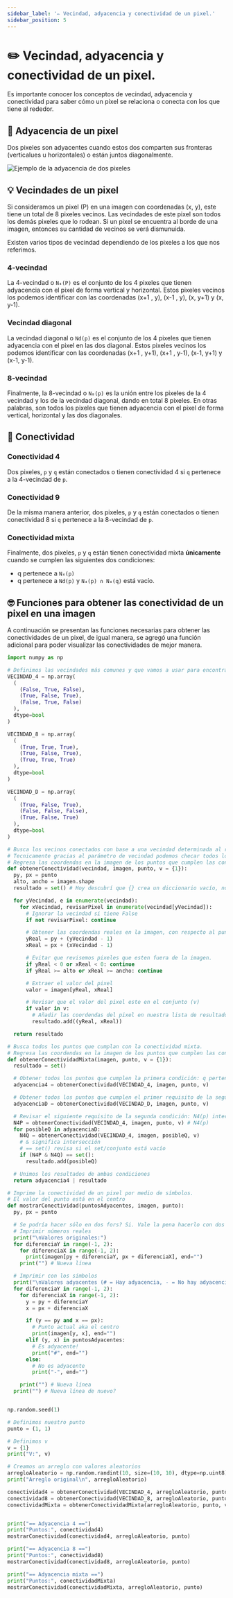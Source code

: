 ```yaml
---
sidebar_label: '✏️ Vecindad, adyacencia y conectividad de un pixel.'
sidebar_position: 5
---
```


# ✏️ Vecindad, adyacencia y conectividad de un pixel.

Es importante conocer los conceptos de vecindad, adyacencia y conectividad para saber cómo un pixel se relaciona o conecta con los que tiene al rededor.

## 🔎 Adyacencia de un pixel

Dos pixeles son adyacentes cuando estos dos comparten sus fronteras (verticalues u horizontales) o están juntos diagonalmente.

![Ejemplo de la adyacencia de dos pixeles](/img/procesamiento-de-imagenes/imagenes/vecindad-adyacencia-conectividad/adyacencia.png)

## 💡 Vecindades de un pixel

Si consideramos un pixel (P) en una imagen con coordenadas (x, y), este tiene un total de 8 pixeles vecinos. Las vecindades de este pixel son todos los demás pixeles que lo rodean. Si un pixel se encuentra al borde de una imagen, entonces su cantidad de vecinos se verá dismunuida.

Existen varios tipos de vecindad dependiendo de los pixeles a los que nos referimos.

### 4-vecindad

La 4-vecindad o `N₄(P)` es el conjunto de los 4 pixeles que tienen adyacencia con el pixel de forma vertical y horizontal. Estos pixeles vecinos los podemos identificar con las coordenadas (x+1 , y), (x-1 , y), (x, y+1) y (x, y-1).

### Vecindad diagonal

La vecindad diagonal o `Nd(p)` es el conjunto de los 4 pixeles que tienen adyacencia con el pixel en las dos diagonal. Estos pixeles vecinos los podemos identificar con las coordenadas (x+1 , y+1), (x+1 , y-1), (x-1, y+1) y (x-1, y-1).

### 8-vecindad

Finalmente, la 8-vecindad o `N₈(p)` es la unión entre los pixeles de la 4 vecindad y los de la vecindad diagonal, dando en total 8 pixeles. En otras palabras, son todos los pixeles que tienen adyacencia con el pixel de forma vertical, horizontal y las dos diagonales.

## 🧮 Conectividad

### Conectividad 4

Dos pixeles, `p` y `q` están conectados o tienen conectividad 4 si `q` pertenece a la 4-vecindad de `p`.

### Conectividad 9

De la misma manera anterior, dos pixeles, `p` y `q` están conectados o tienen conectividad 8 si `q` pertenece a la 8-vecindad de `p`.

### Conectividad mixta

Finalmente, dos pixeles, `p` y `q` están tienen conectividad mixta **únicamente** cuando se cumplen las siguientes dos condiciones:

- q pertenece a `N₄(p)`
- q pertenece a `Nd(p)` y `N₄(p) ∩ N₄(q)` está vacío.

## 🤓 Funciones para obtener las conectividad de un pixel en una imagen

A continuación se presentan las funciones necesarias para obtener las conectividades de un pixel, de igual manera, se agregó una función adicional para poder visualizar las conectividades de mejor manera.

```python title="Funciones para obtener las conectividad de un pixel en una imagen"
import numpy as np

# Definimos las vecindades más comunes y que vamos a usar para encontrar las conectividades
VECINDAD_4 = np.array(
  (
    (False, True, False),
    (True, False, True),
    (False, True, False)
  ),
  dtype=bool
)

VECINDAD_8 = np.array(
  (
    (True, True, True),
    (True, False, True),
    (True, True, True)
  ),
  dtype=bool
)

VECINDAD_D = np.array(
  (
    (True, False, True),
    (False, False, False),
    (True, False, True)
  ),
  dtype=bool
)

# Busca los vecinos conectados con base a una vecindad determinada al rededor de un punto con unos valores de v específicos.
# Tecnicamente gracias al parámetro de vecindad podemos checar todos los tipos de vecindades que existen en una misma función
# Regresa las coordendas en la imagen de los puntos que cumplen las condiciones.
def obtenerConectividad(vecindad, imagen, punto, v = {1}):
  py, px = punto
  alto, ancho = imagen.shape
  resultado = set() # Hoy descubrí que {} crea un diccionario vacío, no un set vacío.

  for yVecindad, e in enumerate(vecindad):
    for xVecindad, revisarPixel in enumerate(vecindad[yVecindad]):
      # Ignorar la vecindad si tiene False
      if not revisarPixel: continue

      # Obtener las coordendas reales en la imagen, con respecto al punto que nos dieron y la vecindad actual que estamos revisando.
      yReal = py + (yVecindad - 1)
      xReal = px + (xVecindad - 1)

      # Evitar que revisemos pixeles que esten fuera de la imagen.
      if yReal < 0 or xReal < 0: continue
      if yReal >= alto or xReal >= ancho: continue

      # Extraer el valor del pixel
      valor = imagen[yReal, xReal]

      # Revisar que el valor del pixel este en el conjunto (v)
      if valor in v:
        # Añadir las coordendas del pixel en nuestra lista de resultados
        resultado.add((yReal, xReal))

  return resultado

# Busca todos los puntos que cumplan con la conectividad mixta.
# Regresa las coordendas en la imagen de los puntos que cumplen las condiciones.
def obtenerConectividadMixta(imagen, punto, v = {1}):
  resultado = set()

  # Obtener todos los puntos que cumplen la primera condición: q pertenece a N4(p)
  adyacencia4 = obtenerConectividad(VECINDAD_4, imagen, punto, v)

  # Obtener todos los puntos que cumplen el primer requisito de la segunda condición: q pertenece a ND(p)
  adyacenciaD = obtenerConectividad(VECINDAD_D, imagen, punto, v)

  # Revisar el siguiente requisito de la segunda condición: N4(p) interesección N4(q) está vacío.
  N4P = obtenerConectividad(VECINDAD_4, imagen, punto, v) # N4(p)
  for posibleQ in adyacenciaD:
    N4Q = obtenerConectividad(VECINDAD_4, imagen, posibleQ, v)
    # & significa intersección
    # == set() revisa si el set/conjunto está vacío
    if (N4P & N4Q) == set():
      resultado.add(posibleQ)

  # Unimos los resultados de ambas condiciones
  return adyacencia4 | resultado

# Imprime la conectividad de un pixel por medio de símbolos.
# El valor del punto está en el centro
def mostrarConectividad(puntosAdyacentes, imagen, punto):
  py, px = punto

  # Se podría hacer sólo en dos fors? Si. Vale la pena hacerlo con dos fors? Sería menos legible. Se va a acabar el mundo por 9 iteraciones más? Talvez.
  # Imprimir números reales
  print("\nValores originales:")
  for diferenciaY in range(-1, 2):
    for diferenciaX in range(-1, 2):
      print(imagen[py + diferenciaY, px + diferenciaX], end="")
    print("") # Nueva línea

  # Imprimir con los símbolos
  print("\nValores adyacentes (# = Hay adyacencia, - = No hay adyacencia):")
  for diferenciaY in range(-1, 2):
    for diferenciaX in range(-1, 2):
      y = py + diferenciaY
      x = px + diferenciaX

      if (y == py and x == px):
        # Punto actual aka el centro
        print(imagen[y, x], end="")
      elif (y, x) in puntosAdyacentes:
        # Es adyacente!
        print("#", end="")
      else:
        # No es adyacente
        print("-", end="")

    print("") # Nueva línea
  print("") # Nueva línea de nuevo?


np.random.seed(1)

# Definimos nuestro punto
punto = (1, 1)

# Definimos v
v = {1}
print("V:", v)

# Creamos un arreglo con valores aleatorios
arregloAleatorio = np.random.randint(10, size=(10, 10), dtype=np.uint8)
print("Arreglo original\n", arregloAleatorio)

conectividad4 = obtenerConectividad(VECINDAD_4, arregloAleatorio, punto, v)
conectividad8 = obtenerConectividad(VECINDAD_8, arregloAleatorio, punto, v)
conectividadMixta = obtenerConectividadMixta(arregloAleatorio, punto, v)


print("== Adyacencia 4 ==")
print("Puntos:", conectividad4)
mostrarConectividad(conectividad4, arregloAleatorio, punto)

print("== Adyacencia 8 ==")
print("Puntos:", conectividad8)
mostrarConectividad(conectividad8, arregloAleatorio, punto)

print("== Adyacencia mixta ==")
print("Puntos:", conectividadMixta)
mostrarConectividad(conectividadMixta, arregloAleatorio, punto)

```
